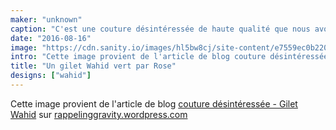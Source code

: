 ```yaml
---
maker: "unknown"
caption: "C'est une couture désintéressée de haute qualité que nous avons ici"
date: "2016-08-16"
image: "https://cdn.sanity.io/images/hl5bw8cj/site-content/e7559ec0b220cf12bf7457c3816db1771737b30f-579x699.jpg"
intro: "Cette image provient de l'article de blog couture désintéressée - Gilet Wahid sur rappelinggravity.wordpress.com"
title: "Un gilet Wahid vert par Rose"
designs: ["wahid"]
---
```



Cette image provient de l'article de blog [couture désintéressée - Gilet Wahid](https://rememberinggravity.wordpress.com/2016/08/17/unselfish-sewing-wahid-waistcoat/) sur [rappelinggravity.wordpress.com](https://rememberinggravity.wordpress.com/)

